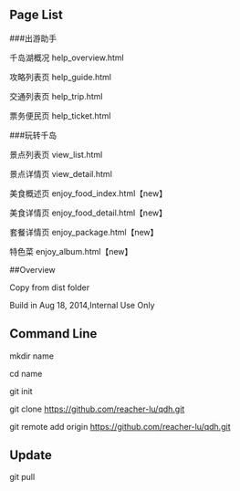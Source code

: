 ## Page List

###出游助手

千岛湖概况  help_overview.html

攻略列表页  help_guide.html

交通列表页  help_trip.html

票务便民页  help_ticket.html


###玩转千岛

景点列表页  view_list.html

景点详情页  view_detail.html

美食概述页  enjoy_food_index.html【new】

美食详情页  enjoy_food_detail.html【new】

套餐详情页  enjoy_package.html【new】

特色菜     enjoy_album.html【new】




##Overview

Copy from dist folder

Build in Aug 18, 2014,Internal Use Only



## Command Line

mkdir name

cd name

git init

git clone https://github.com/reacher-lu/qdh.git

git remote add origin https://github.com/reacher-lu/qdh.git


## Update
git pull


